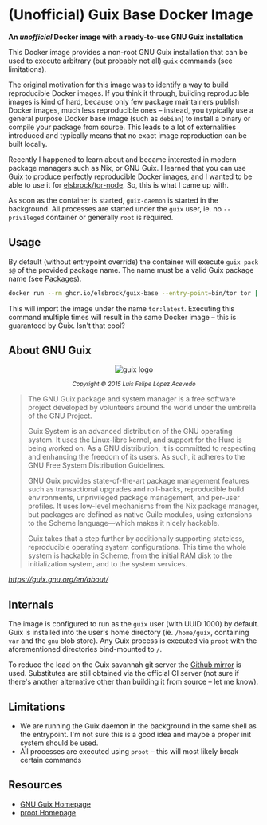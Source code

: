 # (Unofficial) Guix Base Docker Image

**An  *unofficial* Docker image with a ready-to-use GNU Guix installation**

This Docker image provides a non-root GNU Guix installation that can be used to execute arbitrary (but probably not all) `guix` commands (see limitations).

The original motivation for this image was to identify a way to build reproducible Docker images. If you think it through, building reproducible images is kind of hard, because only few package maintainers publish Docker images, much less reproducible ones – instead, you typically use a general purpose Docker base image (such as `debian`) to install a binary or compile your package from source. This leads to a lot of externalities introduced and typically means that no exact image reproduction can be built locally.

Recently I happened to learn about and became interested in modern package managers such as Nix, or GNU Guix. I learned that you can use Guix to produce perfectly reproducible Docker images, and I wanted to be able to use it for [elsbrock/tor-node](https://github.com/elsbrock/tor-node). So, this is what I came up with.

As soon as the container is started, `guix-daemon` is started in the background. All processes are started under the `guix` user, ie. no `--privileged` container or generally `root` is required.

## Usage

By default (without entrypoint override) the container will execute `guix pack $@` of the provided package name. The name must be a valid Guix package name (see [Packages](https://guix.gnu.org/en/packages/)).

```sh
docker run --rm ghcr.io/elsbrock/guix-base --entry-point=bin/tor tor | docker image load -
```

This will import the image under the name `tor:latest`. Executing this command multiple times will result in the same Docker image – this is guaranteed by Guix. Isn't that cool?

## About GNU Guix

<center>

![guix logo](https://guix.gnu.org/static/base/img/Guix.png)

<small>_Copyright © 2015 Luis Felipe López Acevedo_</small>

</center>

<blockquote>
The GNU Guix package and system manager is a free software project developed by volunteers around the world under the umbrella of the GNU Project.

Guix System is an advanced distribution of the GNU operating system. It uses the Linux-libre kernel, and support for the Hurd is being worked on. As a GNU distribution, it is committed to respecting and enhancing the freedom of its users. As such, it adheres to the GNU Free System Distribution Guidelines.

GNU Guix provides state-of-the-art package management features such as transactional upgrades and roll-backs, reproducible build environments, unprivileged package management, and per-user profiles. It uses low-level mechanisms from the Nix package manager, but packages are defined as native Guile modules, using extensions to the Scheme language—which makes it nicely hackable.

Guix takes that a step further by additionally supporting stateless, reproducible operating system configurations. This time the whole system is hackable in Scheme, from the initial RAM disk to the initialization system, and to the system services.
</blockquote>

_https://guix.gnu.org/en/about/_

## Internals

The image is configured to run as the `guix` user (with UUID 1000) by default. Guix is installed into the user's home directory (ie. `/home/guix`, containing `var` and the `gnu` blob store). Any Guix process is executed via `proot` with the aforementioned directories bind-mounted to `/`.

To reduce the load on the Guix savannah git server the [Github mirror](https://github.com/guix-mirror/guix.git) is used. Substitutes are still obtained via the official CI server (not sure if there's another alternative other than building it from source – let me know).

## Limitations

* We are running the Guix daemon in the background in the same shell as the entrypoint. I'm not sure this is a good idea and maybe a proper init system should be used.
* All processes are executed using `proot` – this will most likely break certain commands

## Resources

* [GNU Guix Homepage](http://guix.gnu.org)
* [proot Homepage](https://proot-me.github.io/)
